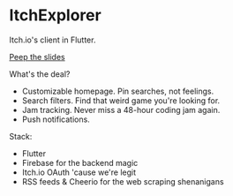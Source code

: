 # ItchExplorer

Itch.io's client in Flutter.

[Peep the slides](https://docs.google.com/presentation/d/e/2PACX-1vSTbokh1DvEn2PSKci8gEbKIBtKuzCYcGwvbLk9AzJJeVTTBWrQFPo0bKNj6rBXWU1KWmS5M6af5I_7/pub?start=false&loop=false&delayms=3000)

What's the deal?

- Customizable homepage. Pin searches, not feelings.
- Search filters. Find that weird game you're looking for.
- Jam tracking. Never miss a 48-hour coding jam again.
- Push notifications.

Stack:

- Flutter
- Firebase for the backend magic
- Itch.io OAuth 'cause we're legit
- RSS feeds & Cheerio for the web scraping shenanigans

